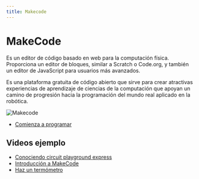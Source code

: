 ```yaml
---
title: Makecode
---
```

# MakeCode
Es un editor de código basado en web para la computación física. Proporciona un editor de bloques, similar a Scratch o Code.org, y también un editor de JavaScript para usuarios más avanzados.

Es una plataforma gratuita de código abierto que sirve para crear atractivas experiencias de aprendizaje de ciencias de la computación que apoyan un camino de progresión hacia la programación del mundo real aplicado en la robótica.

![Makecode]({{site.baseurl}}/img/MakeCode.jpge)
* [Comienza a programar](https://makecode.adafruit.com/)

## Videos ejemplo
* [Conociendo circuit playground express](https://www.youtube.com/watch?v=i4Bijnff0Ko)
* [Introducción a MakeCode](https://www.youtube.com/watch?v=i_KmaQWsUHw&t=600s)
* [Haz un termómetro](https://www.youtube.com/watch?v=JFSegDhs46E&t=283s)
